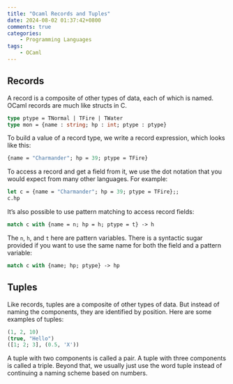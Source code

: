 ```yaml
---
title: "Ocaml Records and Tuples"
date: 2024-08-02 01:37:42+0800
comments: true
categories:
    - Programming Languages
tags:
    - OCaml
---
```


## Records

A record is a composite of other types of data, each of which is named. OCaml records are much like structs in C.

```OCaml
type ptype = TNormal | TFire | TWater
type mon = {name : string; hp : int; ptype : ptype}
```

To build a value of a record type, we write a record expression, which looks like this:

```OCaml
{name = "Charmander"; hp = 39; ptype = TFire}
```

To access a record and get a field from it, we use the dot notation that you would expect from many other languages. For example:

```OCaml
let c = {name = "Charmander"; hp = 39; ptype = TFire};;
c.hp
```

It’s also possible to use pattern matching to access record fields:

```OCaml
match c with {name = n; hp = h; ptype = t} -> h
```

The `n`, `h`, and `t` here are pattern variables. There is a syntactic sugar provided if you want to use the same name for both the field and a pattern variable:

```OCaml
match c with {name; hp; ptype} -> hp
```

## Tuples

Like records, tuples are a composite of other types of data. But instead of naming the components, they are identified by position. Here are some examples of tuples:

```OCaml
(1, 2, 10)
(true, "Hello")
([1; 2; 3], (0.5, 'X'))
```

A tuple with two components is called a pair. A tuple with three components is called a triple. Beyond that, we usually just use the word tuple instead of continuing a naming scheme based on numbers.
